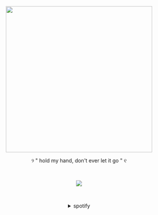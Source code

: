 

<br>
<p align="center">
      <img height=400 src="https://files.catbox.moe/xa05il.png">
    </p>
          
<p align="center">
      ୨  " hold my hand, don't ever let it go "  ୧
      
<br> <p align="center">![](https://komarev.com/ghpvc/?username=Litanchovy&label=✦&color=000000)</p>
<br>
<div align="center">
<details>
<summary>spotify</summary>


[![spotify-github-profile](https://spotify-github-profile.kittinanx.com/api/view?uid=31rgvgg5dbtf4bjseamyqpvh3idm&cover_image=true&theme=default&show_offline=true&background_color=121212&interchange=false&bar_color=787967)](https://github.com/kittinan/spotify-github-profile)
<br>
